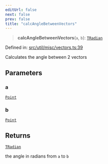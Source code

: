 ```yaml
---
editUrl: false
next: false
prev: false
title: "calcAngleBetweenVectors"
---
```


> **calcAngleBetweenVectors**(`a`, `b`): [`TRadian`](/api/type-aliases/tradian/)

Defined in: [src/util/misc/vectors.ts:39](https://github.com/fabricjs/fabric.js/blob/977f797255d8c56b5b68360b0d45bed33697d2e8/src/util/misc/vectors.ts#L39)

Calculates the angle between 2 vectors

## Parameters

### a

[`Point`](/api/classes/point/)

### b

[`Point`](/api/classes/point/)

## Returns

[`TRadian`](/api/type-aliases/tradian/)

the angle in radians from `a` to `b`

